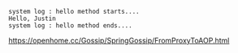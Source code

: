     system log : hello method starts....
    Hello, Justin
    system log : hello method ends....



https://openhome.cc/Gossip/SpringGossip/FromProxyToAOP.html
